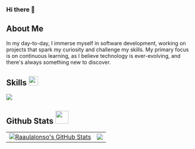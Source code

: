 ### Hi there 👋

## About Me
In my day-to-day, I immerse myself in software development, working on projects that spark my curiosity and challenge my skills. My primary focus is on continuous learning, as I believe technology is ever-evolving, and there's always something new to discover.

## Skills <img src="https://media2.giphy.com/media/QssGEmpkyEOhBCb7e1/giphy.gif?cid=ecf05e47a0n3gi1bfqntqmob8g9aid1oyj2wr3ds3mg700bl&rid=giphy.gif" width ="25">
<p>
  <a href="https://skillicons.dev">
    <img src="https://skillicons.dev/icons?i=c,cmake,java,python,html,css,linux,azure,bash,docker,eclipse,git,github,idea,pycharm,powershell,vim,vscode&perline=9" />
  </a>
</p>

## Github Stats  <img src="https://media.giphy.com/media/iY8CRBdQXODJSCERIr/giphy.gif" width="35">
<table>
  <tr>
    <td><a href="https://github.com/raaulalonso/raaulalonso">
  <img align="center" src="https://github-readme-stats.vercel.app/api?username=raaulalonso&show_icons=true&line_height=33,5&count_private=true&title_color=ffffff&text_color=c9cacc&icon_color=2bbc8a&bg_color=1d1f21" alt="Raaulalonso's GitHub Stats" /></td>
    <td><a href="https://github.com/raaulalonso/raaulalonso">
  <img align="center" src="https://github-readme-stats.vercel.app/api/top-langs/?username=raaulalonso&card_width=468&tex&title_color=ffffff&text_color=c9cacc&icon_color=2bbc8a&bg_color=1d1f21&langs_count=4" /></td>
  </tr>
</table>
